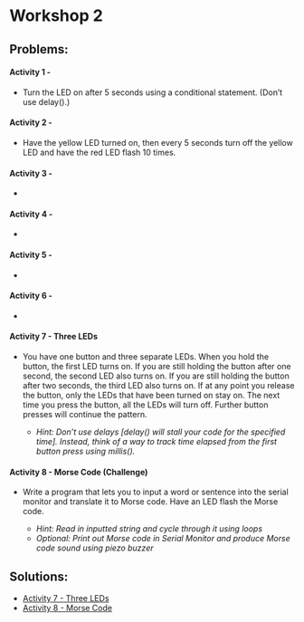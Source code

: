 # Workshop 2

## Problems:

#### Activity 1 -
* Turn the LED on after 5 seconds using a conditional statement. (Don’t use delay().)

#### Activity 2 -
* Have the yellow LED turned on, then every 5 seconds turn off the yellow LED and have the red LED flash 10 times.

#### Activity 3 -
*

#### Activity 4 -
*

#### Activity 5 -
*

#### Activity 6 -
*

#### Activity 7 - Three LEDs
* You have one button and three separate LEDs. When you hold the button, the first LED turns on. If you are still holding the button after one second, the second LED also turns on. If you are still holding the button after two seconds, the third LED also turns on. If at any point you release the button, only the LEDs that have been turned on stay on. The next time you press the button, all the LEDs will turn off. Further button presses will continue the pattern.

	- *Hint: Don’t use delays [delay() will stall your code for the specified time]. Instead, think of a way to track time elapsed from the first button press using millis().*

#### Activity 8 - Morse Code (Challenge)
* Write a program that lets you to input a word or sentence into the serial monitor and translate it to Morse code. Have an LED flash the Morse code.

	- *Hint: Read in inputted string and cycle through it using loops*
	- *Optional: Print out Morse code in Serial Monitor and produce Morse code sound using piezo buzzer*



## Solutions:

* [Activity 7 - Three LEDs](https://bmesbuildteamucla.github.io/Workshops/Workshop%202/Activity%207%20-%20Three%20LEDs)
* [Activity 8 - Morse Code](https://bmesbuildteamucla.github.io/Workshops/Workshop%202/Activity%208%20-%20Morse%20Code)

